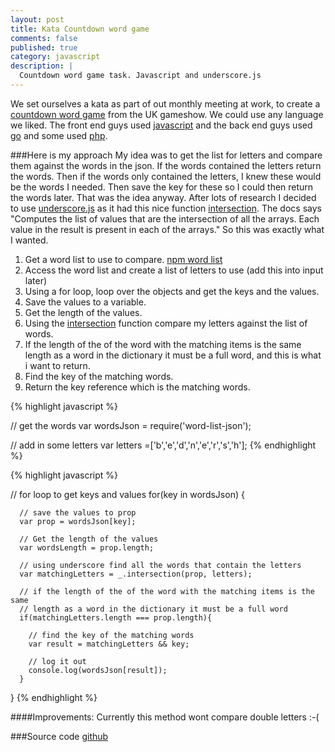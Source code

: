 ```yaml
---
layout: post
title: Kata Countdown word game
comments: false
published: true
category: javascript
description: |
  Countdown word game task. Javascript and underscore.js
---
```


We set ourselves a kata as part of out monthly meeting at work, to create a [countdown word game](https://en.wikipedia.org/wiki/Countdown_(game_show)) from the UK gameshow. We could use any language we liked. The front end guys used [javascript](https://developer.mozilla.org/en-US/docs/Web/JavaScript) and the back end guys used [go](https://golang.org/) and some used [php](http://php.net/).

###Here is my approach
My idea was to get the list for letters and compare them against the words in the json. If the words contained the letters return the words. Then if the words only contained the letters, I knew these would be the words I needed. Then save the key for these so I could then return the words later. That was the idea anyway. After lots of research I decided to use [underscore.js](http://underscorejs.org/) as it had this nice function [intersection](http://underscorejs.org/#intersection). The docs says "Computes the list of values that are the intersection of all the arrays. Each value in the result is present in each of the arrays." So this was exactly what I wanted.

1. Get a word list to use to compare. [npm word list](https://www.npmjs.com/package/word-list)
2. Access the word list and create a list of letters to use (add this into input later)
3. Using a for loop, loop over the objects and get the keys and the values.
4. Save the values to a variable.
5. Get the length of the values.
6. Using the [intersection](http://underscorejs.org/#intersection) function compare my letters against the list of words.
7. If the length of the of the word with the matching items is the same length as a word in the dictionary it must be a full word, and this is what i want to return.
8. Find the key of the matching words.
9. Return the key reference which is the matching words.

{% highlight javascript %}

// get the words
var wordsJson = require('word-list-json');

// add in some letters
var letters =['b','e','d','n','e','r','s','h'];
{% endhighlight %}

{% highlight javascript %}

// for loop to get keys and values
  for(key in wordsJson) {

      // save the values to prop
      var prop = wordsJson[key];

      // Get the length of the values
      var wordsLength = prop.length;

      // using underscore find all the words that contain the letters
      var matchingLetters = _.intersection(prop, letters);

      // if the length of the of the word with the matching items is the same
      // length as a word in the dictionary it must be a full word
      if(matchingLetters.length === prop.length){

        // find the key of the matching words
        var result = matchingLetters && key;

        // log it out
        console.log(wordsJson[result]);
      }
  }
  {% endhighlight %}

####Improvements:
Currently this method wont compare double letters :-(

###Source code
[github](https://github.com/willforsyth/kata-countdown)
